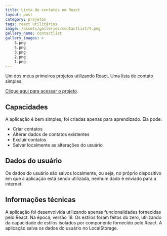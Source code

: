 ```yaml
---
title: Lista de contatos em React
layout: post
category: projetos
tags: react utilitários
image: /assets/galleries/contactlist/4.png
gallery_name: contactlist
gallery_images: >
    5.png
    4.png
    3.png
    2.png
    1.png
---
```

Um dos meus primeiros projetos utilizando React. Uma lista de contato simples.

[Clique aqui para acessar o projeto](/projetos/contactlist).

## Capacidades
A aplicação é bem simples, foi criadas apenas para aprendizado.
Ela pode:
- Criar contatos
- Alterar dados de contatos existentes
- Excluir contatos
- Salvar localmente as alterações do usuário

## Dados do usuário
Os dados do usuário são salvos localmente, ou seja, no próprio dispositivo em
que a aplicação está sendo utilizada, nenhum dado é enviado para a internet.

## Informações técnicas
A aplicação foi desenvolvida utilizando apenas funcionalidades fornecidas pelo React.
Na época, versão 18.
Os estilos foram feitos do zero, utilizando da capacidade de estilos isolados por componente fornecido pelo React.
A aplicação salva os dados do usuário no LocalStorage.
